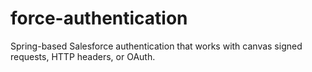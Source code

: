 force-authentication
====================

Spring-based Salesforce authentication that works with canvas signed requests, HTTP headers, or OAuth.

